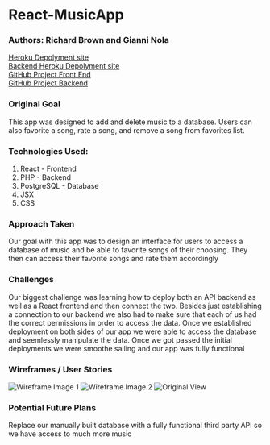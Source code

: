 # React-MusicApp

### Authors: Richard Brown and Gianni Nola
<a href="https://fierce-springs-93898.herokuapp.com"/>Heroku Depolyment site</a><br>
<a href="https://mighty-earth-87374.herokuapp.com/api/music">Backend Heroku Depolyment site</a><br>
<a href="https://github.com/rbrown29/React-MusicApp/">GitHub Project Front End</a><br>
<a href="https://github.com/rbrown29/MusicApp">GitHub Project Backend</a>

### Original Goal
<p>This app was designed to add and delete music to a database. Users can also favorite a song, rate a song, and remove a song from favorites list.</p>

### Technologies Used:
1. React - Frontend
2. PHP - Backend
3. PostgreSQL - Database
4. JSX
5. CSS

### Approach Taken
<p>Our goal with this app was to design an interface for users to access a database of music and be able to favorite songs of their choosing. They then can access their favorite songs and rate them accordingly</p>

### Challenges
<p>Our biggest challenge was learning how to deploy both an API backend as well as a React frontend and then connect the two. Besides just establishing a connection to our backend we also had to make sure that each of us had the correct permissions in order to access the data. Once we established deployment on both sides of our app we were able to access the database and seemlessly manipulate the data.  Once we got passed the initial deployments we were smoothe sailing and our app was fully functional</p>

### Wireframes / User Stories
![Wireframe Image 1](https://files.slack.com/files-pri/T0351JZQ0-FRD764A7K/img_2988.jpg "Wireframe 1")
![Wireframe Image 2](https://files.slack.com/files-pri/T0351JZQ0-FRRQ77N94/img_2990.jpg "Wireframe 2")
![Original View](https://files.slack.com/files-pri/T0351JZQ0-FRPUCD4KA/screen_shot_2019-12-14_at_1.12.37_pm.png "Original View")

### Potential Future Plans
<p> Replace our manually built database with a fully functional third party API so we have access to much more music</p>
